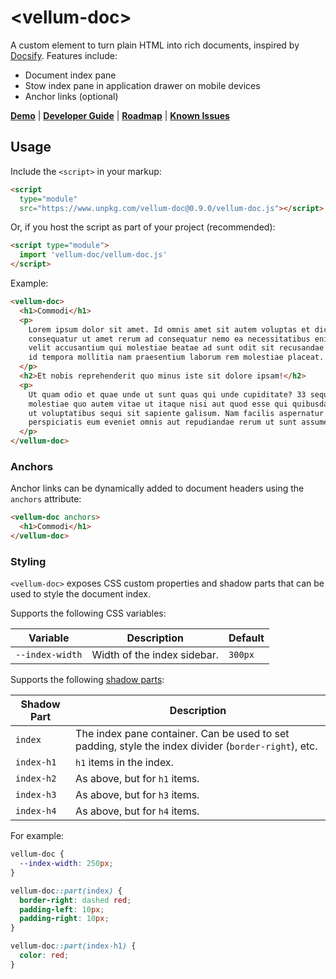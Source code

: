 # \<vellum-doc>

A custom element to turn plain HTML into rich documents, inspired by
[Docsify](https://docsify.js.org). Features include:

- Document index pane
- Stow index pane in application drawer on mobile devices
- Anchor links (optional)

**[Demo](https://grislyeye.github.io/vellum-doc/)** |
**[Developer Guide](CONTRIBUTING.md)** |
**[Roadmap](https://github.com/grislyeye/vellum-doc/issues?q=is%3Aissue+is%3Aopen+label%3Aenhancement)** | **[Known Issues](https://github.com/grislyeye/vellum-doc/issues?q=is%3Aissue+is%3Aopen+label%3Abug)**

## Usage

Include the `<script>` in your markup:

```html
<script
  type="module"
  src="https://www.unpkg.com/vellum-doc@0.9.0/vellum-doc.js"></script>
```

Or, if you host the script as part of your project (recommended):

```html
<script type="module">
  import 'vellum-doc/vellum-doc.js'
</script>
```

Example:

```html
<vellum-doc>
  <h1>Commodi</h1>
  <p>
    Lorem ipsum dolor sit amet. Id omnis amet sit autem voluptas et dicta
    consequatur ut amet rerum ad consequatur nemo ea necessitatibus enim. Aut
    velit accusantium qui molestiae beatae ad sunt odit sit recusandae sapiente
    id tempora mollitia nam praesentium laborum rem molestiae placeat.
  </p>
  <h2>Et nobis reprehenderit quo minus iste sit dolore ipsam!</h2>
  <p>
    Ut quam odio et quae unde ut sunt quas qui unde cupiditate? 33 sequi
    molestiae quo autem vitae ut itaque nisi aut quod esse qui quibusdam labore
    ut voluptatibus sequi sit sapiente galisum. Nam facilis aspernatur et eius
    perspiciatis eum eveniet omnis aut repudiandae rerum ut sunt assumenda?
  </p>
</vellum-doc>
```

### Anchors

Anchor links can be dynamically added to document headers using the `anchors`
attribute:

```html
<vellum-doc anchors>
  <h1>Commodi</h1>
</vellum-doc>
```

### Styling

`<vellum-doc>` exposes CSS custom properties and shadow parts that can be used
to style the document index.

Supports the following CSS variables:

| Variable        | Description                 | Default |
| --------------- | --------------------------- | ------- |
| `--index-width` | Width of the index sidebar. | `300px` |

Supports the following
[shadow parts](https://developer.mozilla.org/en-US/docs/Web/CSS/CSS_shadow_parts):

| Shadow Part | Description                                                                                          |
| ----------- | ---------------------------------------------------------------------------------------------------- |
| `index`     | The index pane container. Can be used to set padding, style the index divider (`border-right`), etc. |
| `index-h1`  | `h1` items in the index.                                                                             |
| `index-h2`  | As above, but for `h1` items.                                                                        |
| `index-h3`  | As above, but for `h3` items.                                                                        |
| `index-h4`  | As above, but for `h4` items.                                                                        |

For example:

```css
vellum-doc {
  --index-width: 250px;
}

vellum-doc::part(index) {
  border-right: dashed red;
  padding-left: 10px;
  padding-right: 10px;
}

vellum-doc::part(index-h1) {
  color: red;
}
```
